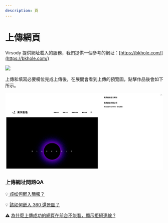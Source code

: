 ```yaml
---
description: 頁
---
```


# 上傳網頁

Virsody 提供網址載入的服務，我們提供一個參考的網址：[https://bkhole.com/](https://bkhole.com/)

![](https://lh3.googleusercontent.com/vTuNDLrwTOXe3WWm7yic89ltzNl42h2dp9vMYzOue6Vd-30BiJtqqRVGx\_LtgQxQjV3SxiZegVTVDJWKgMF2bhi12Rxk5oboYw7Ik7IyrRiNnyEfAjW6BpebxyPqTUa-tw)

上傳和填寫必要欄位完成上傳後，在展間會看到上傳的預覽圖，點擊作品後會如下所示。

![](<../../../.gitbook/assets/截圖 2022-04-08 下午1.29.20.png>)

### 上傳網址問題QA

💡[ 該如何嵌入簡報？](gai-ru-he-qian-ru-jian-bao/)

💡 [該如何嵌入 360 還景圖？](gai-ru-he-qian-ru-360-huan-jing-tu.md)

⚠️ [為什麼上傳成功的網頁在前台不能看，顯示拒絕連線 ?](wei-shi-mo-shang-chuan-cheng-gong-de-wang-ye-zai-qian-tai-bu-neng-kan-xian-shi-ju-jue-lian-xian.md)
